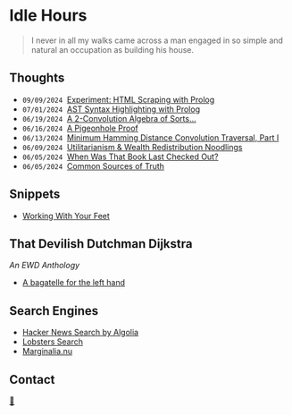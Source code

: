 # Idle Hours

>I never in all my walks came across a man engaged in so simple and natural an occupation as building his house.

## Thoughts

- <code>09/09/2024</code>&nbsp;&nbsp;[Experiment: HTML Scraping with Prolog](./entries/prolog_html.html)
- <code>07/01/2024</code>&nbsp;&nbsp;[AST Syntax Highlighting with Prolog](./entries/prolog_ast_highlighter.html)
- <code>06/19/2024</code>&nbsp;&nbsp;[A 2-Convolution Algebra of Sorts...](./entries/conv_algebra.html)
- <code>06/16/2024</code>&nbsp;&nbsp;[A Pigeonhole Proof](./entries/pigeonhole.html)
- <code>06/13/2024</code>&nbsp;&nbsp;[Minimum Hamming Distance Convolution Traversal, Part I](./entries/regex_gen.html)
- <code>06/09/2024</code>&nbsp;&nbsp;[Utilitarianism & Wealth Redistribution Noodlings](./entries/redistribution.html)
- <code>06/05/2024</code>&nbsp;&nbsp;[When Was That Book Last Checked Out?](./entries/random_book.html)
- <code>06/05/2024</code>&nbsp;&nbsp;[Common Sources of Truth](./entries/common_truths.html)

## Snippets

- [Working With Your Feet](./entries/work_with_feet.html)

## That Devilish Dutchman Dijkstra

_An EWD Anthology_

- [A bagatelle for the left hand](https://www.cs.utexas.edu/~EWD/ewd08xx/EWD800.PDF)

## Search Engines

- [Hacker News Search by Algolia](https://hn.algolia.com/)
- [Lobsters Search](https://lobste.rs/search)
- [Marginalia.nu](https://search.marginalia.nu/)

## Contact

[📧](mailto:collinplmr+hello@gmail.com)